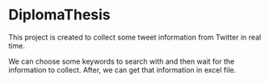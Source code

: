 # DiplomaThesis

This project is created to collect some tweet information from Twitter in real time.

We can choose some keywords to search with and then wait for the information to collect. After, we can get that information in excel file.

